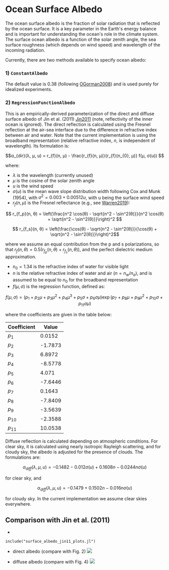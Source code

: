 # Ocean Surface Albedo

The ocean surface albedo is the fraction of solar radiation that is reflected by the ocean surface. It is a key parameter in the Earth's energy balance and is important for understanding the ocean's role in the climate system. The surface ocean albedo is a function of the solar zenith angle, the sea surface roughness (which depends on wind speed) and wavelength of the incoming radiation.

Currently, there are two methods available to specify ocean albedo:

### 1) `ConstantAlbedo`
The default value is 0.38 (following [OGorman2008](@cite)) and is used purely for idealized experiments.

### 2) `RegressionFunctionAlbedo`
This is an empirically-derived parameterization of the direct and diffuse surface albedo of Jin et al. (2011) [Jin2011](@cite) (note, reflectivity of the inner ocean is ignored). The direct reflection is calculated using the Fresnel reflection at the air-sea interface due to the difference in refractive index between air and water. Note that the current implementation is using the broadband representation (relative refractive index, $n$, is independent of wavelength). Its formulation is:

```math
α_{dir}(λ, μ, u) = r_{f}(n, μ) - \frac{r_{f}(n, μ)}{r_{f}(n_{0}, μ)} f(μ, σ(u))

```

where:
- $λ$ is the wavelength (currently unused)
- $μ$ is the cosine of the solar zenith angle
- $u$ is the wind speed
- $σ(u)$ is the mean wave slope distribution width following Cox and Munk (1954), with $\sigma^2 = 0.003 + 0.00512u$, with u being the surface wind speed
- $r_{f}(n, μ)$ is the Fresnel reflectance (e.g., see [Warren2019](@cite)):
```math
    r_{f_p}(n, θ) = \left(\frac{n^2 \cos(θ) - \sqrt{n^2 - \sin^2(θ)}}{n^2 \cos(θ) + \sqrt{n^2 - \sin^2(θ)}}\right)^2

```
```math
    r_{f_s}(n, θ) = \left(\frac{\cos(θ) - \sqrt{n^2 - \sin^2(θ)}}{\cos(θ) + \sqrt{n^2 - \sin^2(θ)}}\right)^2
```
where we assume an equal contribution from the p and s polarizations, so that $r_{f}(n, θ) = 0.5(r_{f_p}(n, θ) + r_{f_s}(n, θ))$, and the perfect dielectric medium approximation.

- $n_0=1.34$ is the refractive index of water for visible light
- $n$ is the relative refractive index of water and air ($n = n_w/n_a$), and is assumed to be equal to $n_0$ for the broadband representation
- $f(μ, σ)$ is the regression function, defined as:

```math
f(μ, σ) = (p_1 + p_2μ + p_3μ^2 + p_4μ^3 + p_5σ + p_6σμ)  \exp(p_7 + p_8μ + p_9μ^2 + p_{10}σ + p_{11}σμ)
```

where the coefficients are given in the table below:

| Coefficient | Value |
|-------------|-------|
| $p_1$         | 0.0152|
| $p_2$         | -1.7873|
| $p_3$         | 6.8972|
| $p_4$         | -8.5778|
| $p_5$         | 4.071|
| $p_6$         | -7.6446|
| $p_7$         | 0.1643|
| $p_8$         | -7.8409|
| $p_9$         | -3.5639|
| $p_{10}$      | -2.3588|
| $p_{11}$      | 10.0538|


Diffuse reflection is calculated depending on atmospheric conditions. For clear sky, it is calculated using nearly isotropic Rayleigh scattering, and for cloudy sky, the albedo is adjusted for the presence of clouds. The formulations are:

```math
α_{diff}(λ, μ, u) = -0.1482 - 0.012σ(u) + 0.1608n - 0.0244nσ(u)
```

for clear sky, and

```math
α_{diff}(λ, μ, u) = -0.1479 + 0.1502n - 0.016nσ(u)
```

for cloudy sky. In the current implementation we assume clear skies everywhere.


## Comparison with Jin et al. (2011)
-
```@example
include("surface_albedo_jin11_plots.jl")
```

- direct albedo (compare with Fig. 2)
![](assets/direct_albedo_fig2.png)

- diffuse albedo (compare with Fig. 4)
![](assets/diffuse_albedo_fig4.png)

